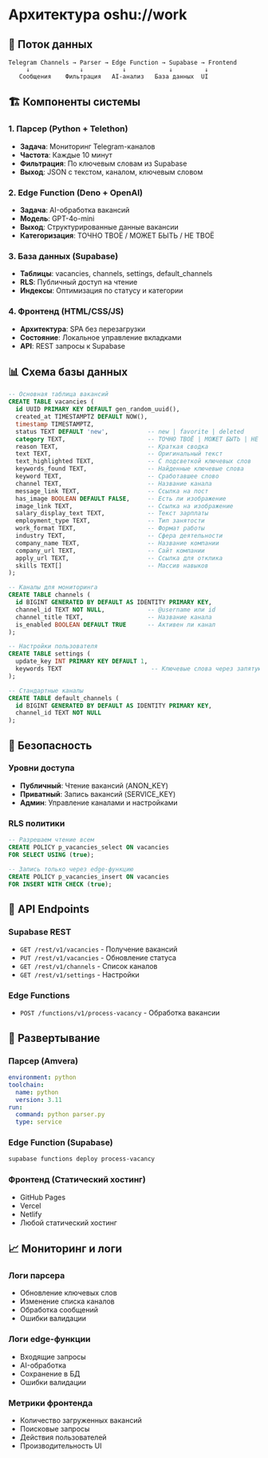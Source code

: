 # Архитектура oshu://work

## 🔄 Поток данных

```
Telegram Channels → Parser → Edge Function → Supabase → Frontend
     ↓              ↓           ↓            ↓         ↓
   Сообщения    Фильтрация   AI-анализ   База данных  UI
```

## 🏗️ Компоненты системы

### 1. Парсер (Python + Telethon)
- **Задача**: Мониторинг Telegram-каналов
- **Частота**: Каждые 10 минут
- **Фильтрация**: По ключевым словам из Supabase
- **Выход**: JSON с текстом, каналом, ключевым словом

### 2. Edge Function (Deno + OpenAI)
- **Задача**: AI-обработка вакансий
- **Модель**: GPT-4o-mini
- **Выход**: Структурированные данные вакансии
- **Категоризация**: ТОЧНО ТВОЁ / МОЖЕТ БЫТЬ / НЕ ТВОЁ

### 3. База данных (Supabase)
- **Таблицы**: vacancies, channels, settings, default_channels
- **RLS**: Публичный доступ на чтение
- **Индексы**: Оптимизация по статусу и категории

### 4. Фронтенд (HTML/CSS/JS)
- **Архитектура**: SPA без перезагрузки
- **Состояние**: Локальное управление вкладками
- **API**: REST запросы к Supabase

## 📊 Схема базы данных

```sql
-- Основная таблица вакансий
CREATE TABLE vacancies (
  id UUID PRIMARY KEY DEFAULT gen_random_uuid(),
  created_at TIMESTAMPTZ DEFAULT NOW(),
  timestamp TIMESTAMPTZ,
  status TEXT DEFAULT 'new',           -- new | favorite | deleted
  category TEXT,                       -- ТОЧНО ТВОЁ | МОЖЕТ БЫТЬ | НЕ ТВОЁ
  reason TEXT,                         -- Краткая сводка
  text TEXT,                           -- Оригинальный текст
  text_highlighted TEXT,               -- С подсветкой ключевых слов
  keywords_found TEXT,                 -- Найденные ключевые слова
  keyword TEXT,                        -- Сработавшее слово
  channel TEXT,                        -- Название канала
  message_link TEXT,                   -- Ссылка на пост
  has_image BOOLEAN DEFAULT FALSE,     -- Есть ли изображение
  image_link TEXT,                     -- Ссылка на изображение
  salary_display_text TEXT,            -- Текст зарплаты
  employment_type TEXT,                -- Тип занятости
  work_format TEXT,                    -- Формат работы
  industry TEXT,                       -- Сфера деятельности
  company_name TEXT,                   -- Название компании
  company_url TEXT,                    -- Сайт компании
  apply_url TEXT,                      -- Ссылка для отклика
  skills TEXT[]                        -- Массив навыков
);

-- Каналы для мониторинга
CREATE TABLE channels (
  id BIGINT GENERATED BY DEFAULT AS IDENTITY PRIMARY KEY,
  channel_id TEXT NOT NULL,            -- @username или id
  channel_title TEXT,                  -- Название канала
  is_enabled BOOLEAN DEFAULT TRUE      -- Активен ли канал
);

-- Настройки пользователя
CREATE TABLE settings (
  update_key INT PRIMARY KEY DEFAULT 1,
  keywords TEXT                         -- Ключевые слова через запятую
);

-- Стандартные каналы
CREATE TABLE default_channels (
  id BIGINT GENERATED BY DEFAULT AS IDENTITY PRIMARY KEY,
  channel_id TEXT NOT NULL
);
```

## 🔐 Безопасность

### Уровни доступа
- **Публичный**: Чтение вакансий (ANON_KEY)
- **Приватный**: Запись вакансий (SERVICE_KEY)
- **Админ**: Управление каналами и настройками

### RLS политики
```sql
-- Разрешаем чтение всем
CREATE POLICY p_vacancies_select ON vacancies 
FOR SELECT USING (true);

-- Запись только через edge-функцию
CREATE POLICY p_vacancies_insert ON vacancies 
FOR INSERT WITH CHECK (true);
```

## 📡 API Endpoints

### Supabase REST
- `GET /rest/v1/vacancies` - Получение вакансий
- `PUT /rest/v1/vacancies` - Обновление статуса
- `GET /rest/v1/channels` - Список каналов
- `GET /rest/v1/settings` - Настройки

### Edge Functions
- `POST /functions/v1/process-vacancy` - Обработка вакансии

## 🚀 Развертывание

### Парсер (Amvera)
```yaml
environment: python
toolchain:
  name: python
  version: 3.11
run:
  command: python parser.py
  type: service
```

### Edge Function (Supabase)
```bash
supabase functions deploy process-vacancy
```

### Фронтенд (Статический хостинг)
- GitHub Pages
- Vercel
- Netlify
- Любой статический хостинг

## 📈 Мониторинг и логи

### Логи парсера
- Обновление ключевых слов
- Изменение списка каналов
- Обработка сообщений
- Ошибки валидации

### Логи edge-функции
- Входящие запросы
- AI-обработка
- Сохранение в БД
- Ошибки валидации

### Метрики фронтенда
- Количество загруженных вакансий
- Поисковые запросы
- Действия пользователей
- Производительность UI
